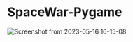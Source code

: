 # SpaceWar-Pygame
![Screenshot from 2023-05-16 16-15-08](https://github.com/Ilyes-CH/SpaceWar-Pygame/assets/120855231/bc8b7de9-47dd-4a30-8db4-00bf93653ba6)

